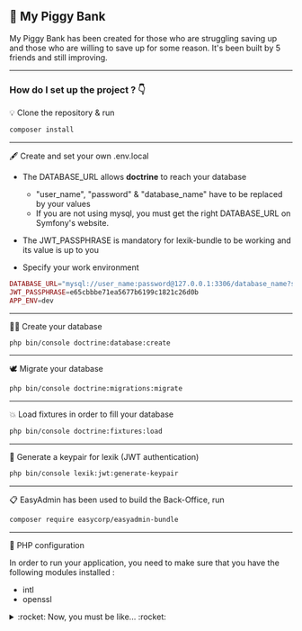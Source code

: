## :pig: My Piggy Bank

My Piggy Bank has been created for those who are struggling saving up and those who are willing to save up for some reason.
It's been built by 5 friends and still improving.

---

### How do I set up the project ? :point_down:

 :bulb: Clone the repository & run

```bash
composer install
```

---

 :fountain_pen: Create and set your own .env.local

* The DATABASE_URL allows __doctrine__ to reach your database

  * "user_name", "password" & "database_name" have to be replaced by your values
  * If you are not using mysql, you must get the right DATABASE_URL on Symfony's website.

* The JWT_PASSPHRASE is mandatory for lexik-bundle to be working and its value is up to you
* Specify your work environment

```php
DATABASE_URL="mysql://user_name:password@127.0.0.1:3306/database_name?serverVersion=mariadb-10.3.25"
JWT_PASSPHRASE=e65cbbbe71ea5677b6199c1821c26d0b
APP_ENV=dev
```

---

 :genie_man: Create your database

```bash
php bin/console doctrine:database:create
```

---

 :dove: Migrate your database

```bash
php bin/console doctrine:migrations:migrate
```

---

 :boom: Load fixtures in order to fill your database

```bash
php bin/console doctrine:fixtures:load
```

---

 :key: Generate a keypair for lexik (JWT authentication)

```bash
php bin/console lexik:jwt:generate-keypair
```

---

 :clipboard: EasyAdmin has been used to build the Back-Office, run

```bash
composer require easycorp/easyadmin-bundle
```

---

 :toolbox: PHP configuration

In order to run your application, you need to make sure that you have the following modules installed :

* intl
* openssl

<details close>

<summary> :rocket: Now, you must be like... :rocket:</summary>


![Alt Text](https://media.giphy.com/media/5GoVLqeAOo6PK/giphy.gif)

</details>
